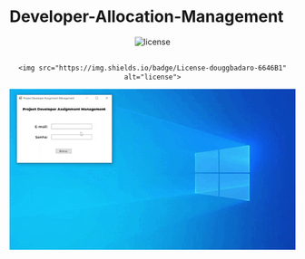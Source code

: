 # Developer-Allocation-Management

<div align="center">
    <img src="https://img.shields.io/badge/License-douggbadaro-6646B1" alt="license">
<div>
    
## <div align="center">
    <img src="https://img.shields.io/badge/License-douggbadaro-6646B1" alt="license">
   <div>

<div align="center">
    <img max-height="300px" src="assets/softwareoperation.gif" alt="Software Operation">
</div>
